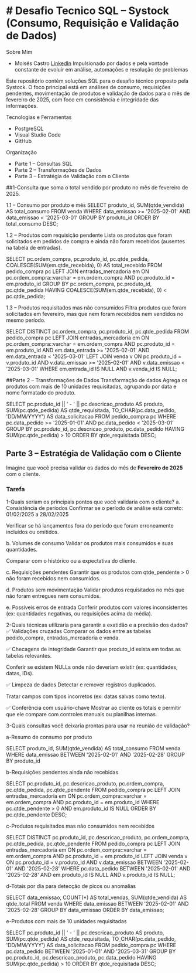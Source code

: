 # # Desafio Tecnico SQL – Systock (Consumo, Requisição e Validação de Dados)
 Sobre Mim
- Moisés Castro [LinkedIn](https://www.linkedin.com/in/mois%C3%A9spcastro31/)
  Impulsionado por dados e pela vontade constante de evoluir em análise, automações e resolução de problemas

Este repositório contém soluções SQL para o desafio técnico proposto pela Systock. O foco principal está em análises de consumo, requisições pendentes, movimentação de produtos e validação de dados para o mês de fevereiro de 2025, com foco em consistência e integridade das informações.

Tecnologias e Ferramentas
- PostgreSQL 
- Visual Studio Code
- GitHub

Organização
- Parte 1 – Consultas SQL
- Parte 2 – Transformações de Dados
- Parte 3 – Estratégia de Validação com o Cliente


##1-Consulta que soma o total vendido por produto no mês de fevereiro de 2025.

1.1 – Consumo por produto e mês
SELECT 
    produto_id,
    SUM(qtde_vendida) AS total_consumo
FROM 
    venda
WHERE 
    data_emissao >= '2025-02-01' AND data_emissao < '2025-03-01'
GROUP BY 
    produto_id
ORDER BY 
    total_consumo DESC;

1.2 – Produtos com requisição pendente
Lista os produtos que foram solicitados em pedidos de compra e ainda não foram recebidos (ausentes na tabela de entradas).

SELECT 
    pc.ordem_compra,
    pc.produto_id,
    pc.qtde_pedida,
    COALESCE(SUM(em.qtde_recebida), 0) AS total_recebido
FROM 
    pedido_compra pc
LEFT JOIN entradas_mercadoria em 
    ON pc.ordem_compra::varchar = em.ordem_compra AND pc.produto_id = em.produto_id
GROUP BY 
    pc.ordem_compra, pc.produto_id, pc.qtde_pedida
HAVING 
    COALESCE(SUM(em.qtde_recebida), 0) < pc.qtde_pedida;

 1.3 – Produtos requisitados mas não consumidos
Filtra produtos que foram solicitados em fevereiro, mas que nem foram recebidos nem vendidos no mesmo período.

SELECT DISTINCT
    pc.ordem_compra,
    pc.produto_id,
    pc.qtde_pedida
FROM 
    pedido_compra pc
LEFT JOIN entradas_mercadoria em 
    ON pc.ordem_compra::varchar = em.ordem_compra 
    AND pc.produto_id = em.produto_id
    AND em.data_entrada >= '2025-02-01' AND em.data_entrada < '2025-03-01'
LEFT JOIN venda v 
    ON pc.produto_id = v.produto_id 
    AND v.data_emissao >= '2025-02-01' AND v.data_emissao < '2025-03-01'
WHERE 
    em.entrada_id IS NULL
    AND v.venda_id IS NULL;

 ##Parte 2 – Transformações de Dados
Transformação de dados
Agrega os produtos com mais de 10 unidades requisitadas, agrupando por data e nome formatado do produto.

SELECT 
    pc.produto_id || ' - ' || pc.descricao_produto AS produto,
    SUM(pc.qtde_pedida) AS qtde_requisitada,
    TO_CHAR(pc.data_pedido, 'DD/MM/YYYY') AS data_solicitacao
FROM pedido_compra pc
WHERE pc.data_pedido >= '2025-01-01' AND pc.data_pedido < '2025-03-01'
GROUP BY 
    pc.produto_id, pc.descricao_produto, pc.data_pedido
HAVING SUM(pc.qtde_pedida) > 10
ORDER BY qtde_requisitada DESC;


## Parte 3 – Estratégia de Validação com o Cliente

Imagine que você precisa validar os dados do mês de **Fevereiro de 2025** com o cliente.

### Tarefa
1-Quais seriam os principais pontos que você validaria com o cliente?
 a. Consistência de períodos
Confirmar se o período de análise está correto: 01/02/2025 a 28/02/2025

Verificar se há lançamentos fora do período que foram erroneamente incluídos ou omitidos.

 b. Volumes de consumo
Validar os produtos mais consumidos e suas quantidades.

Comparar com o histórico ou a expectativa do cliente.

 c. Requisições pendentes
Garantir que os produtos com qtde_pendente > 0 não foram recebidos nem consumidos.

 d. Produtos sem movimentação
Validar produtos requisitados no mês que não foram entregues nem consumidos.

 e. Possíveis erros de entrada
Conferir produtos com valores inconsistentes (ex: quantidades negativas, ou requisições acima da média).

2-Quais técnicas utilizaria para garantir a exatidão e a precisão dos dados?
✅ Validações cruzadas
Comparar os dados entre as tabelas pedido_compra, entradas_mercadoria e venda.

✅ Checagens de integridade
Garantir que produto_id exista em todas as tabelas relevantes.

Conferir se existem NULLs onde não deveriam existir (ex: quantidades, datas, IDs).

✅ Limpeza de dados
Detectar e remover registros duplicados.

Tratar campos com tipos incorretos (ex: datas salvas como texto).

✅ Conferência com usuário-chave
Mostrar ao cliente os totais e permitir que ele compare com controles manuais ou planilhas internas.

3-Quais consultas você deixaria prontas para usar na reunião de validação?

a-Resumo de consumo por produto

SELECT
    produto_id,
    SUM(qtde_vendida) AS total_consumo
FROM venda
WHERE data_emissao BETWEEN '2025-02-01' AND '2025-02-28'
GROUP BY produto_id

b-Requisições pendentes ainda não recebidas

SELECT
    pc.produto_id,
    pc.descricao_produto,
    pc.ordem_compra,
    pc.qtde_pedida,
    pc.qtde_pendente
FROM pedido_compra pc
LEFT JOIN entradas_mercadoria em
    ON pc.ordem_compra::varchar = em.ordem_compra
    AND pc.produto_id = em.produto_id
WHERE pc.qtde_pendente > 0
  AND em.produto_id IS NULL
ORDER BY pc.qtde_pendente DESC;

c-Produtos requisitados mas não consumidos nem recebidos

SELECT DISTINCT
    pc.produto_id,
    pc.descricao_produto,
    pc.ordem_compra,
    pc.qtde_pedida,
    pc.qtde_pendente
FROM pedido_compra pc
LEFT JOIN entradas_mercadoria em
    ON pc.ordem_compra::varchar = em.ordem_compra
    AND pc.produto_id = em.produto_id
LEFT JOIN venda v
    ON pc.produto_id = v.produto_id
    AND v.data_emissao BETWEEN '2025-02-01' AND '2025-02-28'
WHERE pc.data_pedido BETWEEN '2025-02-01' AND '2025-02-28'
  AND em.produto_id IS NULL
  AND v.produto_id IS NULL;

d-Totais por dia para detecção de picos ou anomalias

SELECT
    data_emissao,
    COUNT(*) AS total_vendas,
    SUM(qtde_vendida) AS qtde_total
FROM venda
WHERE data_emissao BETWEEN '2025-02-01' AND '2025-02-28'
GROUP BY data_emissao
ORDER BY data_emissao;

e-Produtos com mais de 10 unidades requisitadas

SELECT
    pc.produto_id || ' - ' || pc.descricao_produto AS produto,
    SUM(pc.qtde_pedida) AS qtde_requisitada,
    TO_CHAR(pc.data_pedido, 'DD/MM/YYYY') AS data_solicitacao
FROM pedido_compra pc
WHERE pc.data_pedido BETWEEN '2025-01-01' AND '2025-03-31'
GROUP BY pc.produto_id, pc.descricao_produto, pc.data_pedido
HAVING SUM(pc.qtde_pedida) > 10
ORDER BY qtde_requisitada DESC;
